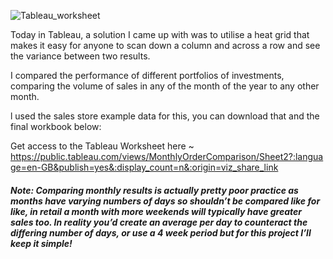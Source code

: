 ![Tableau_worksheet](https://github.com/barnascript/monthly_order_comparison/assets/142545558/1f1af92e-9e1b-4480-b51b-83a18dacb458)


Today in Tableau, a solution I came up with was to utilise a heat grid that makes it easy for anyone to scan down a column and across a row and see the variance between two results.

I compared the performance of different portfolios of investments, comparing the volume of sales in any of the month of the year to any other month. 

l used the sales store example data for this, you can download that and the final workbook below:

Get access to the Tableau Worksheet here ~ https://public.tableau.com/views/MonthlyOrderComparison/Sheet2?:language=en-GB&publish=yes&:display_count=n&:origin=viz_share_link

##### Note: Comparing monthly results is actually pretty poor practice as months have varying numbers of days so shouldn’t be compared like for like, in retail a month with more weekends will typically have greater sales too. In reality you’d create an average per day to counteract the differing number of days, or use a 4 week period but for this project I’ll keep it simple!

